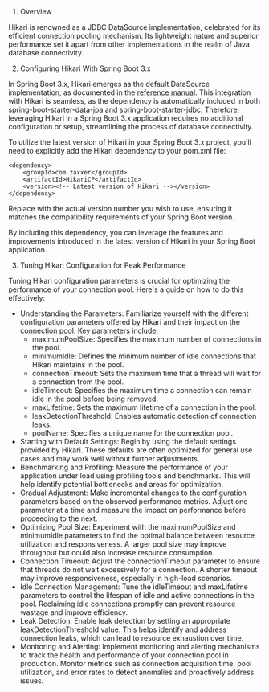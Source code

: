 1. Overview

Hikari is renowned as a JDBC DataSource implementation, celebrated for its efficient connection pooling mechanism. Its lightweight nature and superior performance set it apart from other implementations in the realm of Java database connectivity.

2. Configuring Hikari With Spring Boot 3.x

In Spring Boot 3.x, Hikari emerges as the default DataSource implementation, as documented in the [reference manual](https://docs.spring.io/spring-boot/docs/current/reference/htmlsingle/#data.sql.datasource.connection-pool). This integration with Hikari is seamless, as the dependency is automatically included in both spring-boot-starter-data-jpa and spring-boot-starter-jdbc. Therefore, leveraging Hikari in a Spring Boot 3.x application requires no additional configuration or setup, streamlining the process of database connectivity.

To utilize the latest version of Hikari in your Spring Boot 3.x project, you'll need to explicitly add the Hikari dependency to your pom.xml file:

```
<dependency>
    <groupId>com.zaxxer</groupId>
    <artifactId>HikariCP</artifactId>
    <version><!-- Latest version of Hikari --></version>
</dependency>
```
Replace <!-- Latest version of Hikari --> with the actual version number you wish to use, ensuring it matches the compatibility requirements of your Spring Boot version.

By including this dependency, you can leverage the features and improvements introduced in the latest version of Hikari in your Spring Boot application.

3. Tuning Hikari Configuration for Peak Performance

Tuning Hikari configuration parameters is crucial for optimizing the performance of your connection pool. Here's a guide on how to do this effectively:

- Understanding the Parameters: Familiarize yourself with the different configuration parameters offered by Hikari and their impact on the connection pool. Key parameters include:
    + maximumPoolSize: Specifies the maximum number of connections in the pool.
    + minimumIdle: Defines the minimum number of idle connections that Hikari maintains in the pool.
    + connectionTimeout: Sets the maximum time that a thread will wait for a connection from the pool.
    + idleTimeout: Specifies the maximum time a connection can remain idle in the pool before being removed.
    + maxLifetime: Sets the maximum lifetime of a connection in the pool.
    + leakDetectionThreshold: Enables automatic detection of connection leaks.
    + poolName: Specifies a unique name for the connection pool.
- Starting with Default Settings: Begin by using the default settings provided by Hikari. These defaults are often optimized for general use cases and may work well without further adjustments.
- Benchmarking and Profiling: Measure the performance of your application under load using profiling tools and benchmarks. This will help identify potential bottlenecks and areas for optimization.
- Gradual Adjustment: Make incremental changes to the configuration parameters based on the observed performance metrics. Adjust one parameter at a time and measure the impact on performance before proceeding to the next.
- Optimizing Pool Size: Experiment with the maximumPoolSize and minimumIdle parameters to find the optimal balance between resource utilization and responsiveness. A larger pool size may improve throughput but could also increase resource consumption.
- Connection Timeout: Adjust the connectionTimeout parameter to ensure that threads do not wait excessively for a connection. A shorter timeout may improve responsiveness, especially in high-load scenarios.
- Idle Connection Management: Tune the idleTimeout and maxLifetime parameters to control the lifespan of idle and active connections in the pool. Reclaiming idle connections promptly can prevent resource wastage and improve efficiency.
- Leak Detection: Enable leak detection by setting an appropriate leakDetectionThreshold value. This helps identify and address connection leaks, which can lead to resource exhaustion over time.
- Monitoring and Alerting: Implement monitoring and alerting mechanisms to track the health and performance of your connection pool in production. Monitor metrics such as connection acquisition time, pool utilization, and error rates to detect anomalies and proactively address issues.